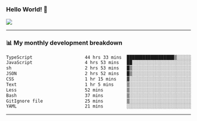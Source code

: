 ### Hello World! 👋

<a>
  <img align="center" src="https://github-readme-stats.vercel.app/api?username=megatunger&count_private=true&include_all_commits=true&bg_color=30,56CCF2,2F80ED&title_color=fff&text_color=fff" />
</a>

------
### 📊 My monthly development breakdown

<!--START_SECTION:waka-->

```txt
TypeScript                    44 hrs 33 mins  ██████████████████▒░░░░░░   73.34 %
JavaScript                    4 hrs 53 mins   ██░░░░░░░░░░░░░░░░░░░░░░░   08.06 %
sh                            2 hrs 53 mins   █▒░░░░░░░░░░░░░░░░░░░░░░░   04.75 %
JSON                          2 hrs 52 mins   █▒░░░░░░░░░░░░░░░░░░░░░░░   04.73 %
CSS                           1 hr 15 mins    ▓░░░░░░░░░░░░░░░░░░░░░░░░   02.07 %
Text                          1 hr 5 mins     ▒░░░░░░░░░░░░░░░░░░░░░░░░   01.79 %
Less                          52 mins         ▒░░░░░░░░░░░░░░░░░░░░░░░░   01.43 %
Bash                          37 mins         ▒░░░░░░░░░░░░░░░░░░░░░░░░   01.04 %
GitIgnore file                25 mins         ▒░░░░░░░░░░░░░░░░░░░░░░░░   00.69 %
YAML                          21 mins         ░░░░░░░░░░░░░░░░░░░░░░░░░   00.59 %
```

<!--END_SECTION:waka-->

------
